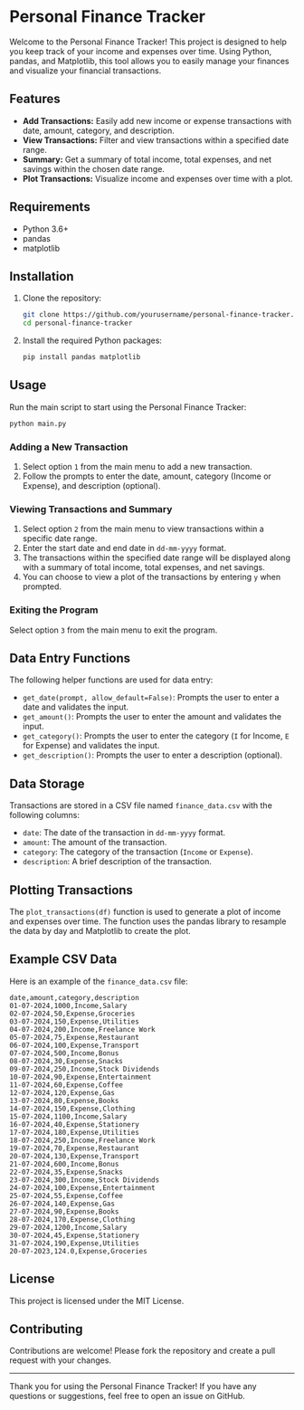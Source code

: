 # Personal Finance Tracker

Welcome to the Personal Finance Tracker! This project is designed to help you keep track of your income and expenses over time. Using Python, pandas, and Matplotlib, this tool allows you to easily manage your finances and visualize your financial transactions.

## Features

- **Add Transactions:** Easily add new income or expense transactions with date, amount, category, and description.
- **View Transactions:** Filter and view transactions within a specified date range.
- **Summary:** Get a summary of total income, total expenses, and net savings within the chosen date range.
- **Plot Transactions:** Visualize income and expenses over time with a plot.

## Requirements

- Python 3.6+
- pandas
- matplotlib

## Installation

1. Clone the repository:
   ```sh
   git clone https://github.com/yourusername/personal-finance-tracker.git
   cd personal-finance-tracker
   ```

2. Install the required Python packages:
   ```sh
   pip install pandas matplotlib
   ```

## Usage

Run the main script to start using the Personal Finance Tracker:
```sh
python main.py
```

### Adding a New Transaction

1. Select option `1` from the main menu to add a new transaction.
2. Follow the prompts to enter the date, amount, category (Income or Expense), and description (optional).

### Viewing Transactions and Summary

1. Select option `2` from the main menu to view transactions within a specific date range.
2. Enter the start date and end date in `dd-mm-yyyy` format.
3. The transactions within the specified date range will be displayed along with a summary of total income, total expenses, and net savings.
4. You can choose to view a plot of the transactions by entering `y` when prompted.

### Exiting the Program

Select option `3` from the main menu to exit the program.

## Data Entry Functions

The following helper functions are used for data entry:
- `get_date(prompt, allow_default=False)`: Prompts the user to enter a date and validates the input.
- `get_amount()`: Prompts the user to enter the amount and validates the input.
- `get_category()`: Prompts the user to enter the category (`I` for Income, `E` for Expense) and validates the input.
- `get_description()`: Prompts the user to enter a description (optional).

## Data Storage

Transactions are stored in a CSV file named `finance_data.csv` with the following columns:
- `date`: The date of the transaction in `dd-mm-yyyy` format.
- `amount`: The amount of the transaction.
- `category`: The category of the transaction (`Income` or `Expense`).
- `description`: A brief description of the transaction.

## Plotting Transactions

The `plot_transactions(df)` function is used to generate a plot of income and expenses over time. The function uses the pandas library to resample the data by day and Matplotlib to create the plot.

## Example CSV Data

Here is an example of the `finance_data.csv` file:
```csv
date,amount,category,description
01-07-2024,1000,Income,Salary
02-07-2024,50,Expense,Groceries
03-07-2024,150,Expense,Utilities
04-07-2024,200,Income,Freelance Work
05-07-2024,75,Expense,Restaurant
06-07-2024,100,Expense,Transport
07-07-2024,500,Income,Bonus
08-07-2024,30,Expense,Snacks
09-07-2024,250,Income,Stock Dividends
10-07-2024,90,Expense,Entertainment
11-07-2024,60,Expense,Coffee
12-07-2024,120,Expense,Gas
13-07-2024,80,Expense,Books
14-07-2024,150,Expense,Clothing
15-07-2024,1100,Income,Salary
16-07-2024,40,Expense,Stationery
17-07-2024,180,Expense,Utilities
18-07-2024,250,Income,Freelance Work
19-07-2024,70,Expense,Restaurant
20-07-2024,130,Expense,Transport
21-07-2024,600,Income,Bonus
22-07-2024,35,Expense,Snacks
23-07-2024,300,Income,Stock Dividends
24-07-2024,100,Expense,Entertainment
25-07-2024,55,Expense,Coffee
26-07-2024,140,Expense,Gas
27-07-2024,90,Expense,Books
28-07-2024,170,Expense,Clothing
29-07-2024,1200,Income,Salary
30-07-2024,45,Expense,Stationery
31-07-2024,190,Expense,Utilities
20-07-2023,124.0,Expense,Groceries
```

## License

This project is licensed under the MIT License.

## Contributing

Contributions are welcome! Please fork the repository and create a pull request with your changes.

---

Thank you for using the Personal Finance Tracker! If you have any questions or suggestions, feel free to open an issue on GitHub.
